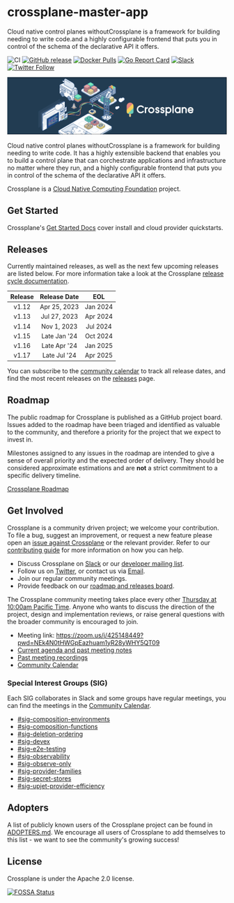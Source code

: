 # crossplane-master-app
Cloud native control planes withoutCrossplane is a framework for building  needing to write code.and a highly configurable frontend that puts you in control of the schema of the declarative API it offers.

![CI](https://github.com/crossplane/crossplane/workflows/CI/badge.svg) [![GitHub release](https://img.shields.io/github/release/crossplane/crossplane/all.svg)](https://github.com/crossplane/crossplane/releases) [![Docker Pulls](https://img.shields.io/docker/pulls/crossplane/crossplane.svg)](https://hub.docker.com/r/crossplane/crossplane) [![Go Report Card](https://goreportcard.com/badge/github.com/crossplane/crossplane)](https://goreportcard.com/report/github.com/crossplane/crossplane) [![Slack](https://img.shields.io/badge/slack-crossplane-red?logo=slack)](https://slack.crossplane.io) [![Twitter Follow](https://img.shields.io/twitter/follow/crossplane_io?logo=X&label=Follow&style=flat)](https://twitter.com/intent/follow?screen_name=crossplane_io&user_id=788180534543339520)

![Crossplane](banner.png)


Cloud native control planes withoutCrossplane is a framework for building 
needing to write code. It has a highly extensible backend that enables you to
build a control plane that can corchestrate applications and infrastructure no
matter where they run, and a highly configurable frontend that puts you in
control of the schema of the declarative API it offers.

Crossplane is a [Cloud Native Computing Foundation][cncf] project.

## Get Started

Crossplane's [Get Started Docs] cover install and cloud provider quickstarts.

## Releases

Currently maintained releases, as well as the next few upcoming releases are
listed below. For more information take a look at the Crossplane [release cycle
documentation].

| Release | Release Date |   EOL    |
|:-------:|:------------:|:--------:|
|  v1.12  | Apr 25, 2023 | Jan 2024 |
|  v1.13  | Jul 27, 2023 | Apr 2024 |
|  v1.14  | Nov 1, 2023  | Jul 2024 |
|  v1.15  | Late Jan '24 | Oct 2024 |
|  v1.16  | Late Apr '24 | Jan 2025 |
|  v1.17  | Late Jul '24 | Apr 2025 |

You can subscribe to the [community calendar] to track all release dates, and
find the most recent releases on the [releases] page.

## Roadmap

The public roadmap for Crossplane is published as a GitHub project board. Issues
added to the roadmap have been triaged and identified as valuable to the
community, and therefore a priority for the project that we expect to invest in.

Milestones assigned to any issues in the roadmap are intended to give a sense of
overall priority and the expected order of delivery. They should be considered
approximate estimations and are **not** a strict commitment to a specific
delivery timeline.

[Crossplane Roadmap]

## Get Involved

Crossplane is a community driven project; we welcome your contribution. To file
a bug, suggest an improvement, or request a new feature please open an [issue
against Crossplane] or the relevant provider. Refer to our [contributing guide]
for more information on how you can help.

* Discuss Crossplane on [Slack] or our [developer mailing list].
* Follow us on [Twitter], or contact us via [Email].
* Join our regular community meetings.
* Provide feedback on our [roadmap and releases board].

The Crossplane community meeting takes place every other [Thursday at 10:00am
Pacific Time][community meeting time]. Anyone who wants to discuss the direction
of the project, design and implementation reviews, or raise general questions
with the broader community is encouraged to join.

* Meeting link: <https://zoom.us/j/425148449?pwd=NEk4N0tHWGpEazhuam1yR28yWHY5QT09>
* [Current agenda and past meeting notes]
* [Past meeting recordings]
* [Community Calendar][community calendar]

### Special Interest Groups (SIG)
Each SIG collaborates in Slack and some groups have regular meetings, you can
find the meetings in the [Community Calendar][community calendar].
- [#sig-composition-environments][sig-composition-environments-slack]
- [#sig-composition-functions][sig-composition-functions-slack]
- [#sig-deletion-ordering][sig-deletion-ordering-slack]
- [#sig-devex][sig-devex-slack]
- [#sig-e2e-testing][sig-e2e-testing-slack]
- [#sig-observability][sig-observability-slack]
- [#sig-observe-only][sig-observe-only-slack]
- [#sig-provider-families][sig-provider-families-slack]
- [#sig-secret-stores][sig-secret-stores-slack]
- [#sig-upjet-provider-efficiency][sig-upjet-provider-efficiency-slack]

## Adopters

A list of publicly known users of the Crossplane project can be found in [ADOPTERS.md].  We
encourage all users of Crossplane to add themselves to this list - we want to see the community's
growing success!

## License

Crossplane is under the Apache 2.0 license.

[![FOSSA Status](https://app.fossa.io/api/projects/git%2Bgithub.com%2Fcrossplane%2Fcrossplane.svg?type=large)](https://app.fossa.io/projects/git%2Bgithub.com%2Fcrossplane%2Fcrossplane?ref=badge_large)

<!-- Named links -->

[Crossplane]: https://crossplane.io
[release cycle documentation]: https://docs.crossplane.io/knowledge-base/guides/release-cycle
[install]: https://crossplane.io/docs/latest
[Slack]: https://slack.crossplane.io
[developer mailing list]: https://groups.google.com/forum/#!forum/crossplane-dev
[Twitter]: https://twitter.com/crossplane_io
[Email]: mailto:info@crossplane.io
[issue against Crossplane]: https://github.com/crossplane/crossplane/issues
[contributing guide]: contributing/README.md
[community meeting time]: https://www.thetimezoneconverter.com/?t=10:00&tz=PT%20%28Pacific%20Time%29
[Current agenda and past meeting notes]: https://docs.google.com/document/d/1q_sp2jLQsDEOX7Yug6TPOv7Fwrys6EwcF5Itxjkno7Y/edit?usp=sharing
[Past meeting recordings]: https://www.youtube.com/playlist?list=PL510POnNVaaYYYDSICFSNWFqNbx1EMr-M
[roadmap and releases board]: https://github.com/orgs/crossplane/projects/20/views/3?pane=info
[cncf]: https://www.cncf.io/
[Get Started Docs]: https://docs.crossplane.io/latest/getting-started/
[community calendar]: https://calendar.google.com/calendar/embed?src=c_2cdn0hs9e2m05rrv1233cjoj1k%40group.calendar.google.com
[releases]: https://github.com/crossplane/crossplane/releases
[ADOPTERS.md]: ADOPTERS.md
[Crossplane Roadmap]: https://github.com/orgs/crossplane/projects/20/views/3?pane=info
[sig-composition-environments-slack]: https://crossplane.slack.com/archives/C05BP6QFLUW
[sig-composition-functions-slack]: https://crossplane.slack.com/archives/C031Y29CSAE
[sig-deletion-ordering-slack]: https://crossplane.slack.com/archives/C05BP8W5ALW
[sig-devex-slack]: https://crossplane.slack.com/archives/C05U1LLM3B2
[sig-e2e-testing-slack]: https://crossplane.slack.com/archives/C05C8CCTVNV
[sig-observability-slack]: https://crossplane.slack.com/archives/C061GNH3LA0
[sig-observe-only-slack]: https://crossplane.slack.com/archives/C04D5988QEA
[sig-provider-families-slack]: https://crossplane.slack.com/archives/C056YAQRV16
[sig-secret-stores-slack]: https://crossplane.slack.com/archives/C05BY7DKFV2
[sig-upjet-provider-efficiency-slack]: https://crossplane.slack.com/archives/C04QLETDJGN

